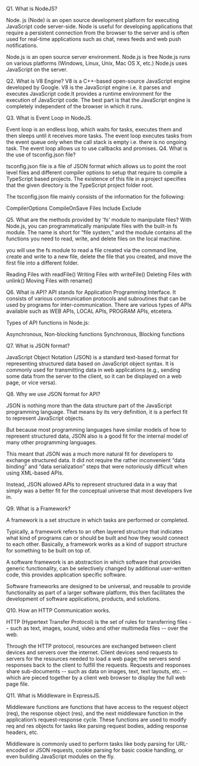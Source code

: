 Q1. What is NodeJS?

Node. js (Node) is an open source development platform for executing JavaScript code server-side. Node is useful for developing applications that require a persistent connection from the browser to the server and is often used for real-time applications such as chat, news feeds and web push notifications.

Node.js is an open source server environment.
Node.js is free
Node.js runs on various platforms (Windows, Linux, Unix, Mac OS X, etc.)
Node.js uses JavaScript on the server.

Q2. What is V8 Engine?
V8 is a C++-based open-source JavaScript engine developed by Google. V8 is the JavaScript engine i.e. it parses and executes JavaScript code.It provides a runtime environment for the execution of JavaScript code. The best part is that the JavaScript engine is completely independent of the browser in which it runs.

Q3. What is Event Loop in NodeJS.

Event loop is an endless loop, which waits for tasks, executes them and then sleeps until it receives more tasks.
The event loop executes tasks from the event queue only when the call stack is empty i.e. there is no ongoing task.
The event loop allows us to use callbacks and promises.
Q4. What is the use of tsconfig.json file?

tsconfig.json file is a file of JSON format which allows us to point the root level files and different compiler options to setup that require to compile a TypeScript based projects. The existence of this file in a project specifies that the given directory is the TypeScript project folder root.

The tsconfig.json file mainly consists of the information for the following:

CompilerOptions
CompileOnSave
Files
Include
Exclude

Q5. What are the methods provided by 'fs' module to manipulate files?
With Node.js, you can programmatically manipulate files with the built-in fs module. The name is short for “file system,” and the module contains all the functions you need to read, write, and delete files on the local machine.

you will use the fs module to read a file created via the command line, create and write to a new file, delete the file that you created, and move the first file into a different folder.

Reading Files with readFile()
Writing Files with writeFile()
Deleting Files with unlink()
Moving Files with rename()

Q6. What is API?
API stands for Application Programming Interface. It consists of various communication protocols and subroutines that can be used by programs for inter-communication. There are various types of APIs available such as WEB APIs, LOCAL APIs, PROGRAM APIs, etcetera.

Types of API functions in Node.js:

Asynchronous, Non-blocking functions
Synchronous, Blocking functions

Q7. What is JSON format?

JavaScript Object Notation (JSON) is a standard text-based format for representing structured data based on JavaScript object syntax. It is commonly used for transmitting data in web applications (e.g., sending some data from the server to the client, so it can be displayed on a web page, or vice versa).

Q8. Why we use JSON format for API?

JSON is nothing more than the data structure part of the JavaScript programming language. That means by its very definition, it is a perfect fit to represent JavaScript objects.

But because most programming languages have similar models of how to represent structured data, JSON also is a good fit for the internal model of many other programming languages.

This meant that JSON was a much more natural fit for developers to exchange structured data. It did not require the rather inconvenient “data binding” and “data serialization” steps that were notoriously difficult when using XML-based APIs.

Instead, JSON allowed APIs to represent structured data in a way that simply was a better fit for the conceptual universe that most developers live in.

Q9. What is a Framework?

A framework is a set structure in which tasks are performed or completed.

Typically, a framework refers to an often layered structure that indicates what kind of programs can or should be built and how they would connect to each other. Basically, a framework works as a kind of support structure for something to be built on top of.

A software framework is an abstraction in which software that provides generic functionality, can be selectively changed by additional user-written code, this provides application specific software.

Software frameworks are designed to be universal, and reusable to provide functionality as part of a larger software platform, this then facilitates the development of software applications, products, and solutions.

Q10. How an HTTP Communication works.

HTTP (Hypertext Transfer Protocol) is the set of rules for transferring files -- such as text, images, sound, video and other multimedia files -- over the web.

Through the HTTP protocol, resources are exchanged between client devices and servers over the internet. Client devices send requests to servers for the resources needed to load a web page; the servers send responses back to the client to fulfill the requests. Requests and responses share sub-documents -- such as data on images, text, text layouts, etc. -- which are pieced together by a client web browser to display the full web page file.

Q11. What is Middleware in ExpressJS.

Middleware functions are functions that have access to the request object (req), the response object (res), and the next middleware function in the application’s request-response cycle. These functions are used to modify req and res objects for tasks like parsing request bodies, adding response headers, etc.

Middleware is commonly used to perform tasks like body parsing for URL-encoded or JSON requests, cookie parsing for basic cookie handling, or even building JavaScript modules on the fly.